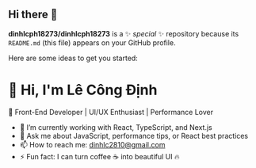 ## Hi there 👋


**dinhlcph18273/dinhlcph18273** is a ✨ _special_ ✨ repository because its `README.md` (this file) appears on your GitHub profile.

Here are some ideas to get you started:

# 👋 Hi, I'm Lê Công Định

🚀 Front-End Developer | UI/UX Enthusiast | Performance Lover

- 🔭 I’m currently working with React, TypeScript, and Next.js
- 💬 Ask me about JavaScript, performance tips, or React best practices
- 📫 How to reach me: dinhlc2810@gmail.com
- ⚡ Fun fact: I can turn coffee ☕ into beautiful UI 🔥


